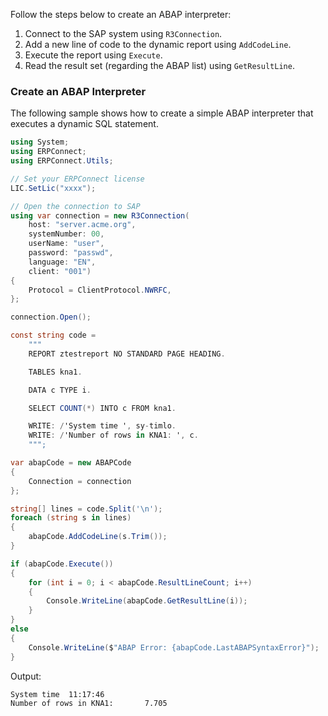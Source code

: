 
Follow the steps below to create an ABAP interpreter:

1. Connect to the SAP system using `R3Connection`.
2. Add a new line of code to the dynamic report using `AddCodeLine`.
3. Execute the report using `Execute`.
4. Read the result set (regarding the ABAP list) using `GetResultLine`.

### Create an ABAP Interpreter

The following sample shows how to create a simple ABAP interpreter that executes a dynamic SQL statement.<br>

```csharp linenums="1" hl_lines="36-45 47-53" title="ABAP Interpreter"
using System;
using ERPConnect;
using ERPConnect.Utils;

// Set your ERPConnect license
LIC.SetLic("xxxx");

// Open the connection to SAP
using var connection = new R3Connection(
    host: "server.acme.org",
    systemNumber: 00,
    userName: "user",
    password: "passwd",
    language: "EN",
    client: "001")
{
    Protocol = ClientProtocol.NWRFC,
};

connection.Open();

const string code =
    """
    REPORT ztestreport NO STANDARD PAGE HEADING.

    TABLES kna1.

    DATA c TYPE i.

    SELECT COUNT(*) INTO c FROM kna1.

    WRITE: /'System time ', sy-timlo.
    WRITE: /'Number of rows in KNA1: ', c.
    """;

var abapCode = new ABAPCode
{
    Connection = connection
};

string[] lines = code.Split('\n');
foreach (string s in lines)
{
    abapCode.AddCodeLine(s.Trim());
}

if (abapCode.Execute())
{
    for (int i = 0; i < abapCode.ResultLineCount; i++)
    {
        Console.WriteLine(abapCode.GetResultLine(i));
    }
}
else
{
    Console.WriteLine($"ABAP Error: {abapCode.LastABAPSyntaxError}");
}
```


Output:


```
System time  11:17:46
Number of rows in KNA1:       7.705
```

